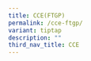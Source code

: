 ```yaml
---
title: CCE(FTGP)
permalink: /cce-ftgp/
variant: tiptap
description: ""
third_nav_title: CCE
---
```

<p></p>